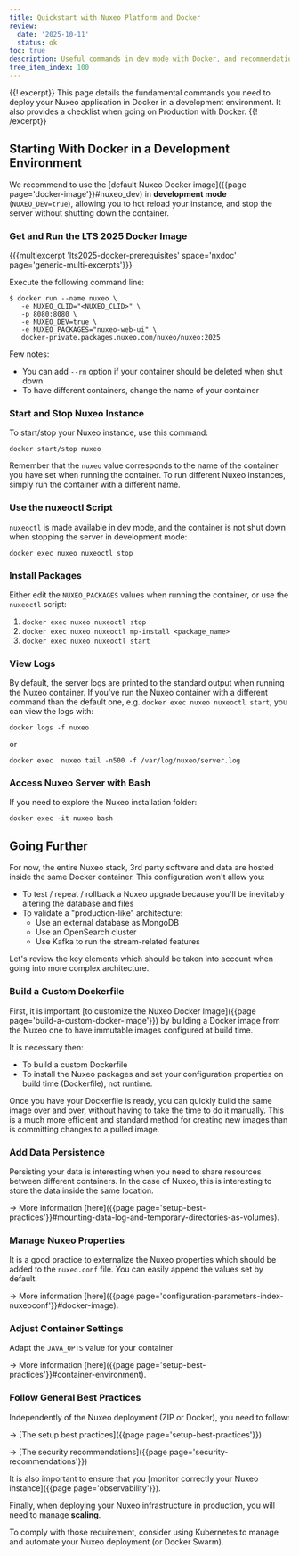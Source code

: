 ```yaml
---
title: Quickstart with Nuxeo Platform and Docker
review:
  date: '2025-10-11'
  status: ok
toc: true
description: Useful commands in dev mode with Docker, and recommendations when going on production
tree_item_index: 100
---
```


{{! excerpt}}
This page details the fundamental commands you need to deploy your Nuxeo application in Docker in a development environment. It also provides a checklist when going on Production with Docker.
{{! /excerpt}}

## Starting With Docker in a Development Environment

We recommend to use the [default Nuxeo Docker image]({{page page='docker-image'}}#nuxeo_dev) in **development mode** (`NUXEO_DEV=true`), allowing you to hot reload your instance, and stop the server without shutting down the container.

### Get and Run the LTS 2025 Docker Image

{{{multiexcerpt 'lts2025-docker-prerequisites' space='nxdoc' page='generic-multi-excerpts'}}}

Execute the following command line:

```shell
$ docker run --name nuxeo \
   -e NUXEO_CLID="<NUXEO_CLID>" \
   -p 8080:8080 \
   -e NUXEO_DEV=true \
   -e NUXEO_PACKAGES="nuxeo-web-ui" \
   docker-private.packages.nuxeo.com/nuxeo/nuxeo:2025
```

Few notes:

- You can add `--rm` option if your container should be deleted when shut down
- To have different containers, change the name of your container

### Start and Stop Nuxeo Instance

To start/stop your Nuxeo instance, use this command:

```shell
docker start/stop nuxeo
```

Remember that the `nuxeo` value corresponds to the name of the container you have set when running the container. To run different Nuxeo instances, simply run the container with a different name.

### Use the nuxeoctl Script

`nuxeoctl` is made available in dev mode, and the container is not shut down when stopping the server in development mode:

```shell
docker exec nuxeo nuxeoctl stop
```

### Install Packages

Either edit the `NUXEO_PACKAGES` values when running the container, or use the `nuxeoctl` script:

1. `docker exec nuxeo nuxeoctl stop`
2. `docker exec nuxeo nuxeoctl mp-install <package_name>`
3. `docker exec nuxeo nuxeoctl start`

### View Logs

By default, the server logs are printed to the standard output when running the Nuxeo container.
If you've run the Nuxeo container with a different command than the default one, e.g. `docker exec nuxeo nuxeoctl start`, you can view the logs with:

```shell
docker logs -f nuxeo
```
or

```shell
docker exec  nuxeo tail -n500 -f /var/log/nuxeo/server.log
```

### Access Nuxeo Server with Bash

If you need to explore the Nuxeo installation folder:

```shell
docker exec -it nuxeo bash
```

## Going Further

For now, the entire Nuxeo stack, 3rd party software and data are hosted inside the same Docker container. This configuration won't allow you:

- To test / repeat / rollback a Nuxeo upgrade because you'll be inevitably altering the database and files
- To validate a "production-like" architecture:
  - Use an external database as MongoDB
  - Use an OpenSearch cluster
  - Use Kafka to run the stream-related features

Let's review the key elements which should be taken into account when going into more complex architecture.

### Build a Custom Dockerfile

First, it is important [to customize the Nuxeo Docker Image]({{page page='build-a-custom-docker-image'}}) by building a Docker image from the Nuxeo one to have immutable images configured at build time.

It is necessary then:

- To build a custom Dockerfile
- To install the Nuxeo packages and set your configuration properties on build time (Dockerfile), not runtime.

Once you have your Dockerfile is ready, you can quickly build the same image over and over, without having to take the time to do it manually. This is a much more efficient and standard method for creating new images than is committing changes to a pulled image.

### Add Data Persistence

Persisting your data is interesting when you need to share resources between different containers. In the case of Nuxeo, this is interesting to store the data inside the same location.

→ More information [here]({{page page='setup-best-practices'}}#mounting-data-log-and-temporary-directories-as-volumes).

### Manage Nuxeo Properties

It is a good practice to externalize the Nuxeo properties which should be added to the `nuxeo.conf` file. You can easily append the values set by default.

→ More information [here]({{page page='configuration-parameters-index-nuxeoconf'}}#docker-image).

### Adjust Container Settings

Adapt the `JAVA_OPTS` value for your container

→ More information [here]({{page page='setup-best-practices'}}#container-environment).

### Follow General Best Practices

Independently of the Nuxeo deployment (ZIP or Docker), you need to follow:

→ [The setup best practices]({{page page='setup-best-practices'}})

→ [The security recommendations]({{page page='security-recommendations'}})

It is also important to ensure that you [monitor correctly your Nuxeo instance]({{page page='observability'}}).

Finally, when deploying your Nuxeo infrastructure in production, you will need to manage **scaling**.

To comply with those requirement, consider using Kubernetes to manage and automate your Nuxeo deployment (or Docker Swarm).
